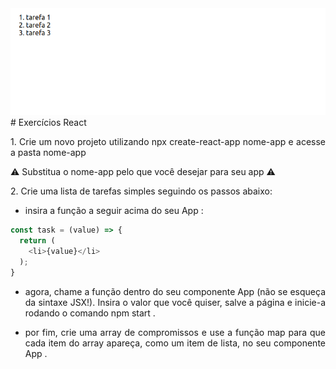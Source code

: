<img alt="Imagem da aplicação" src="./imagem.png" />
# Exercícios React
<p align=justify>1. Crie um novo projeto utilizando npx create-react-app nome-app e acesse a pasta nome-app
</p>
<p align=justify>
⚠️ Substitua o nome-app pelo que você desejar para seu app ⚠️
</p>
<p align=justify>
2. Crie uma lista de tarefas simples seguindo os passos abaixo:
</p>

* insira a função a seguir acima do seu App :

``` js
const task = (value) => {
  return (
    <li>{value}</li>
  );
}
```

* <p align=justify>agora, chame a função dentro do seu componente App (não se esqueça da sintaxe JSX!). Insira o valor que você quiser, salve a página e inicie-a rodando o comando npm start .</p>
* <p align=justify>por fim, crie uma array de compromissos e use a função map para que cada item do array apareça, como um item de lista, no seu componente App .</p>